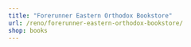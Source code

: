 ```yaml
---
title: "Forerunner Eastern Orthodox Bookstore"
url: /reno/forerunner-eastern-orthodox-bookstore/
shop: books
---
```

